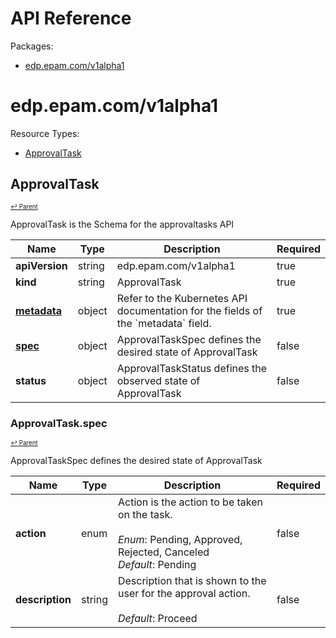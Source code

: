# API Reference

Packages:

- [edp.epam.com/v1alpha1](#edpepamcomv1alpha1)

# edp.epam.com/v1alpha1

Resource Types:

- [ApprovalTask](#approvaltask)




## ApprovalTask
<sup><sup>[↩ Parent](#edpepamcomv1alpha1 )</sup></sup>






ApprovalTask is the Schema for the approvaltasks API

<table>
    <thead>
        <tr>
            <th>Name</th>
            <th>Type</th>
            <th>Description</th>
            <th>Required</th>
        </tr>
    </thead>
    <tbody><tr>
      <td><b>apiVersion</b></td>
      <td>string</td>
      <td>edp.epam.com/v1alpha1</td>
      <td>true</td>
      </tr>
      <tr>
      <td><b>kind</b></td>
      <td>string</td>
      <td>ApprovalTask</td>
      <td>true</td>
      </tr>
      <tr>
      <td><b><a href="https://kubernetes.io/docs/reference/generated/kubernetes-api/v1.27/#objectmeta-v1-meta">metadata</a></b></td>
      <td>object</td>
      <td>Refer to the Kubernetes API documentation for the fields of the `metadata` field.</td>
      <td>true</td>
      </tr><tr>
        <td><b><a href="#approvaltaskspec">spec</a></b></td>
        <td>object</td>
        <td>
          ApprovalTaskSpec defines the desired state of ApprovalTask<br/>
        </td>
        <td>false</td>
      </tr><tr>
        <td><b>status</b></td>
        <td>object</td>
        <td>
          ApprovalTaskStatus defines the observed state of ApprovalTask<br/>
        </td>
        <td>false</td>
      </tr></tbody>
</table>


### ApprovalTask.spec
<sup><sup>[↩ Parent](#approvaltask)</sup></sup>



ApprovalTaskSpec defines the desired state of ApprovalTask

<table>
    <thead>
        <tr>
            <th>Name</th>
            <th>Type</th>
            <th>Description</th>
            <th>Required</th>
        </tr>
    </thead>
    <tbody><tr>
        <td><b>action</b></td>
        <td>enum</td>
        <td>
          Action is the action to be taken on the task.<br/>
          <br/>
            <i>Enum</i>: Pending, Approved, Rejected, Canceled<br/>
            <i>Default</i>: Pending<br/>
        </td>
        <td>false</td>
      </tr><tr>
        <td><b>description</b></td>
        <td>string</td>
        <td>
          Description that is shown to the user for the approval action.<br/>
          <br/>
            <i>Default</i>: Proceed<br/>
        </td>
        <td>false</td>
      </tr></tbody>
</table>
